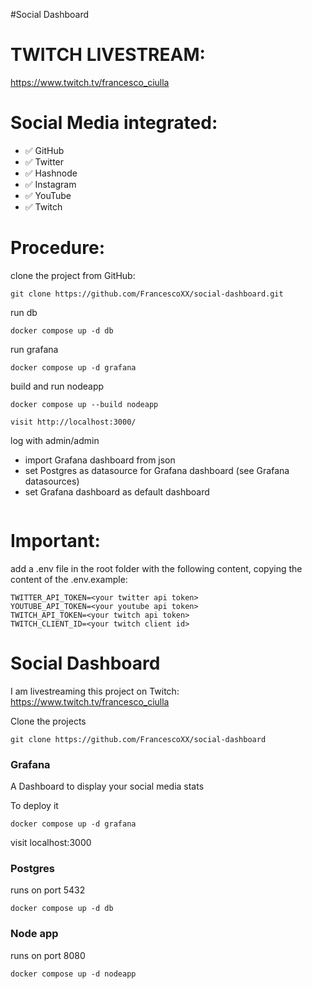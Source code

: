 #Social Dashboard

# TWITCH LIVESTREAM:

https://www.twitch.tv/francesco_ciulla

# Social Media integrated:

- ✅ GitHub
- ✅ Twitter
- ✅ Hashnode
- ✅ Instagram
- ✅ YouTube
- ✅ Twitch


# Procedure:
clone the project from GitHub:
```
git clone https://github.com/FrancescoXX/social-dashboard.git 
```

run db
```
docker compose up -d db
```

run grafana
```
docker compose up -d grafana
```

build and run nodeapp
```
docker compose up --build nodeapp
```

```
visit http://localhost:3000/
```

log with admin/admin

- import Grafana dashboard from json
- set Postgres as datasource for Grafana dashboard (see Grafana datasources)
- set Grafana dashboard as default dashboard
```

```

# Important:
add a .env file in the root folder with the following content, copying the content of the .env.example:
```
TWITTER_API_TOKEN=<your twitter api token>
YOUTUBE_API_TOKEN=<your youtube api token>
TWITCH_API_TOKEN=<your twitch api token>
TWITCH_CLIENT_ID=<your twitch client id>
```

# Social Dashboard

I am livestreaming this project on Twitch: https://www.twitch.tv/francesco_ciulla

Clone the projects
```
git clone https://github.com/FrancescoXX/social-dashboard
```

### Grafana

A Dashboard to display your social media stats

To deploy it
```
docker compose up -d grafana
```

visit localhost:3000

### Postgres

runs on port 5432

```
docker compose up -d db
```

### Node app

runs on port 8080

```
docker compose up -d nodeapp
```
